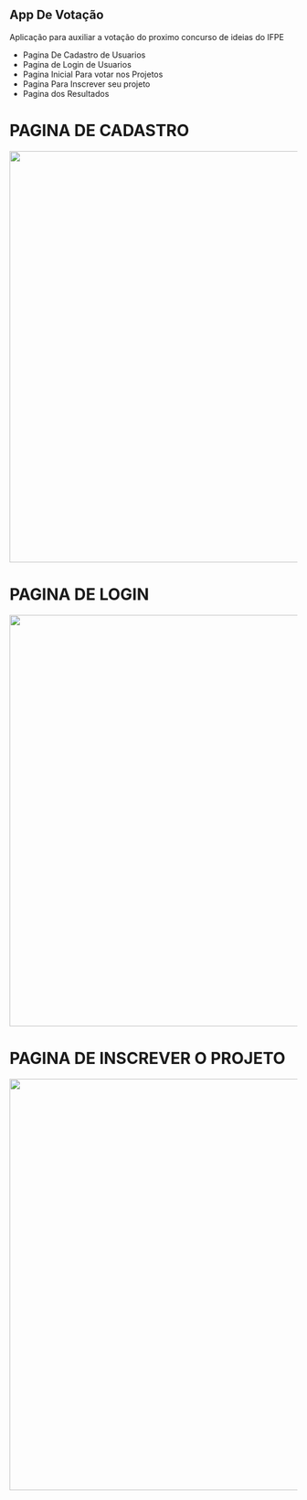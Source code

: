## App De Votação

<p> Aplicação para auxiliar a votação do proximo concurso de ideias do IFPE</p>

* Pagina De Cadastro de Usuarios
* Pagina de Login de Usuarios
* Pagina Inicial Para votar nos Projetos
* Pagina Para Inscrever seu projeto
* Pagina dos Resultados

# PAGINA DE CADASTRO

<p align="center">
<img height="720" src="https://i.imgur.com/tE7b4UZ.jpeg">
</p>

# PAGINA DE LOGIN

<p align="center">
<img height="720" src="https://i.imgur.com/dO4v6MF.jpg">
</p>

# PAGINA DE INSCREVER O PROJETO

<p align="center">
<img height="720" src="https://i.imgur.com/wQgl7U8.jpeg">
</p>

